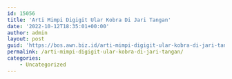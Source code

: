 ```yaml
---
id: 15056
title: 'Arti Mimpi Digigit Ular Kobra Di Jari Tangan'
date: '2022-10-12T18:35:01+00:00'
author: admin
layout: post
guid: 'https://bos.awn.biz.id/arti-mimpi-digigit-ular-kobra-di-jari-tangan/'
permalink: /arti-mimpi-digigit-ular-kobra-di-jari-tangan/
categories:
    - Uncategorized
---
```


